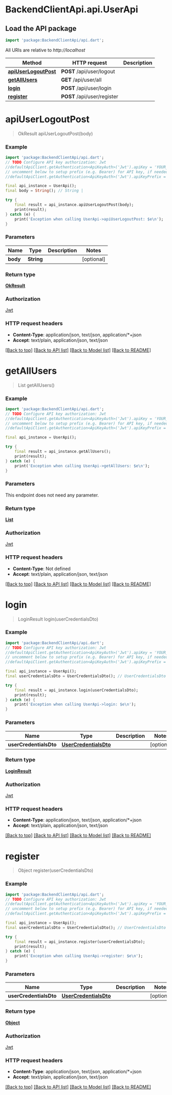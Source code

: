 # BackendClientApi.api.UserApi

## Load the API package
```dart
import 'package:BackendClientApi/api.dart';
```

All URIs are relative to *http://localhost*

Method | HTTP request | Description
------------- | ------------- | -------------
[**apiUserLogoutPost**](UserApi.md#apiuserlogoutpost) | **POST** /api/user/logout | 
[**getAllUsers**](UserApi.md#getallusers) | **GET** /api/user/all | 
[**login**](UserApi.md#login) | **POST** /api/user/login | 
[**register**](UserApi.md#register) | **POST** /api/user/register | 


# **apiUserLogoutPost**
> OkResult apiUserLogoutPost(body)



### Example
```dart
import 'package:BackendClientApi/api.dart';
// TODO Configure API key authorization: Jwt
//defaultApiClient.getAuthentication<ApiKeyAuth>('Jwt').apiKey = 'YOUR_API_KEY';
// uncomment below to setup prefix (e.g. Bearer) for API key, if needed
//defaultApiClient.getAuthentication<ApiKeyAuth>('Jwt').apiKeyPrefix = 'Bearer';

final api_instance = UserApi();
final body = String(); // String | 

try {
    final result = api_instance.apiUserLogoutPost(body);
    print(result);
} catch (e) {
    print('Exception when calling UserApi->apiUserLogoutPost: $e\n');
}
```

### Parameters

Name | Type | Description  | Notes
------------- | ------------- | ------------- | -------------
 **body** | **String**|  | [optional] 

### Return type

[**OkResult**](OkResult.md)

### Authorization

[Jwt](../README.md#Jwt)

### HTTP request headers

 - **Content-Type**: application/json, text/json, application/*+json
 - **Accept**: text/plain, application/json, text/json

[[Back to top]](#) [[Back to API list]](../README.md#documentation-for-api-endpoints) [[Back to Model list]](../README.md#documentation-for-models) [[Back to README]](../README.md)

# **getAllUsers**
> List<User> getAllUsers()



### Example
```dart
import 'package:BackendClientApi/api.dart';
// TODO Configure API key authorization: Jwt
//defaultApiClient.getAuthentication<ApiKeyAuth>('Jwt').apiKey = 'YOUR_API_KEY';
// uncomment below to setup prefix (e.g. Bearer) for API key, if needed
//defaultApiClient.getAuthentication<ApiKeyAuth>('Jwt').apiKeyPrefix = 'Bearer';

final api_instance = UserApi();

try {
    final result = api_instance.getAllUsers();
    print(result);
} catch (e) {
    print('Exception when calling UserApi->getAllUsers: $e\n');
}
```

### Parameters
This endpoint does not need any parameter.

### Return type

[**List<User>**](User.md)

### Authorization

[Jwt](../README.md#Jwt)

### HTTP request headers

 - **Content-Type**: Not defined
 - **Accept**: text/plain, application/json, text/json

[[Back to top]](#) [[Back to API list]](../README.md#documentation-for-api-endpoints) [[Back to Model list]](../README.md#documentation-for-models) [[Back to README]](../README.md)

# **login**
> LoginResult login(userCredentialsDto)



### Example
```dart
import 'package:BackendClientApi/api.dart';
// TODO Configure API key authorization: Jwt
//defaultApiClient.getAuthentication<ApiKeyAuth>('Jwt').apiKey = 'YOUR_API_KEY';
// uncomment below to setup prefix (e.g. Bearer) for API key, if needed
//defaultApiClient.getAuthentication<ApiKeyAuth>('Jwt').apiKeyPrefix = 'Bearer';

final api_instance = UserApi();
final userCredentialsDto = UserCredentialsDto(); // UserCredentialsDto | 

try {
    final result = api_instance.login(userCredentialsDto);
    print(result);
} catch (e) {
    print('Exception when calling UserApi->login: $e\n');
}
```

### Parameters

Name | Type | Description  | Notes
------------- | ------------- | ------------- | -------------
 **userCredentialsDto** | [**UserCredentialsDto**](UserCredentialsDto.md)|  | [optional] 

### Return type

[**LoginResult**](LoginResult.md)

### Authorization

[Jwt](../README.md#Jwt)

### HTTP request headers

 - **Content-Type**: application/json, text/json, application/*+json
 - **Accept**: text/plain, application/json, text/json

[[Back to top]](#) [[Back to API list]](../README.md#documentation-for-api-endpoints) [[Back to Model list]](../README.md#documentation-for-models) [[Back to README]](../README.md)

# **register**
> Object register(userCredentialsDto)



### Example
```dart
import 'package:BackendClientApi/api.dart';
// TODO Configure API key authorization: Jwt
//defaultApiClient.getAuthentication<ApiKeyAuth>('Jwt').apiKey = 'YOUR_API_KEY';
// uncomment below to setup prefix (e.g. Bearer) for API key, if needed
//defaultApiClient.getAuthentication<ApiKeyAuth>('Jwt').apiKeyPrefix = 'Bearer';

final api_instance = UserApi();
final userCredentialsDto = UserCredentialsDto(); // UserCredentialsDto | 

try {
    final result = api_instance.register(userCredentialsDto);
    print(result);
} catch (e) {
    print('Exception when calling UserApi->register: $e\n');
}
```

### Parameters

Name | Type | Description  | Notes
------------- | ------------- | ------------- | -------------
 **userCredentialsDto** | [**UserCredentialsDto**](UserCredentialsDto.md)|  | [optional] 

### Return type

[**Object**](Object.md)

### Authorization

[Jwt](../README.md#Jwt)

### HTTP request headers

 - **Content-Type**: application/json, text/json, application/*+json
 - **Accept**: text/plain, application/json, text/json

[[Back to top]](#) [[Back to API list]](../README.md#documentation-for-api-endpoints) [[Back to Model list]](../README.md#documentation-for-models) [[Back to README]](../README.md)

